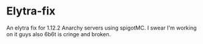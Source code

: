 # Elytra-fix
An elytra fix for 1.12.2 Anarchy servers using spigotMC. I swear I'm working on it guys also 6b6t is cringe and broken.
